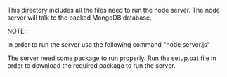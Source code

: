 This directory includes all the files need to run the node server.
The node server will talk to the backed MongoDB database.

NOTE:-

In order to run the server use the following command
    "node server.js"

The server need some package to run properly.
Run the setup.bat file in order to download the required package to run the server.
